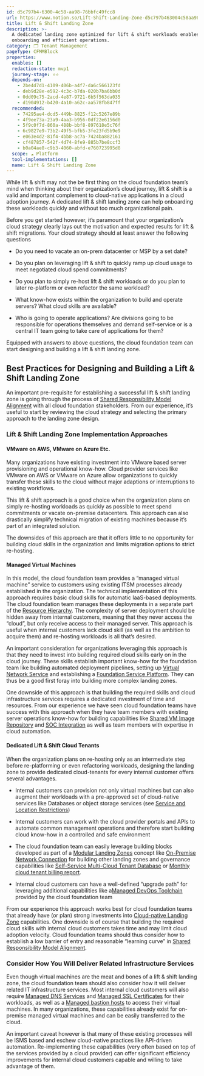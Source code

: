 ```yaml
---
id: d5c797b4-6300-4c58-aa98-76bbfc49fcc8
url: https://www.notion.so/Lift-Shift-Landing-Zone-d5c797b463004c58aa9876bbfc49fcc8
title: Lift & Shift Landing Zone
description: >-
  A dedicated landing zone optimized for lift & shift workloads enables quick
  onboarding and efficient operations.
category: 🗂 Tenant Management
pageType: CFMMBlock
properties:
  enables: []
  redaction-state: mvp1
  journey-stage: ⭐️⭐️
  depends-on:
    - 2be4d7d1-4109-406b-a4f7-da6c566123fd
    - deb9d28e-e592-4c3c-b7da-020b7ba6bb0d
    - 0dd09c75-2acd-4e87-9721-6b5f563da035
    - d1904912-b420-4a10-a62c-aa578fb847ff
  recommended:
    - 74295ae4-dcd5-449b-8825-f12c5267e89b
    - 4f9ee73a-23a9-4aa3-b956-0df22e6156d0
    - 5f9c0f7d-860a-488b-bbf8-897618e5c76f
    - 6c9827e9-73b2-49f5-bfb5-3fe23fd5b9e9
    - e063e4d2-81f4-4bb8-ac7a-7424ba882161
    - cf487857-542f-4d74-8fe9-885b7be8ccf3
    - b0a04ae8-c9b3-4060-abfd-e760723995d8
  scope: ☁️ Platform
  tool-implementations: []
  name: Lift & Shift Landing Zone
---
```


While lift & shift may not the be first thing on the cloud foundation team’s mind when thinking about their organization’s cloud journey, lift & shift is a valid and important complement to cloud-native applications in a cloud adoption journey. A dedicated lift & shift landing zone can help onboarding these workloads quickly and without too much organizational pain. 

Before you get started however, it’s paramount that your organization’s cloud strategy clearly lays out the motivation and expected results for lift & shift migrations. Your cloud strategy should at least answer the following questions

- Do you need to vacate an on-prem datacenter or MSP by a set date?

- Do you plan on leveraging lift & shift to quickly ramp up cloud usage to meet negotiated cloud spend commitments?

- Do you plan to simply re-host lift & shift workloads or do you plan to later re-platform or even refactor the same workload?

- What know-how exists within the organization to build and operate servers? What cloud skills are available?

- Who is going to operate applications? Are divisions going to be responsible for operations themselves and demand self-service or is a central IT team going to take care of applications for them? 

Equipped with answers to above questions, the cloud foundation team can start designing and building a lift & shift landing zone.

## Best Practices for Designing and Building a Lift & Shift Landing Zone

An important pre-requisite for establishing a successful lift & shift landing zone is going through the process of [Shared Responsibility Model Alignment](../security-and-compliance/shared-responsibility-model-alignment.md) with all cloud foundation stakeholders. From our experience, it’s useful to start by reviewing the cloud strategy and selecting the primary approach to the landing zone design. 

### Lift & Shift Landing Zone Implementation Approaches

#### VMware on AWS, VMware on Azure Etc.

Many organizations have existing investment into VMware based server provisioning and operational know-how. Cloud provider services like VMware on AWS or VMware on Azure allow organizations to quickly transfer these skills to the cloud without major adaptions or interruptions to existing workflows. 

This lift & shift approach is a good choice when the organization plans on simply re-hosting workloads as quickly as possible to meet spend commitments or vacate on-premise datacenters. This approach can also drastically simplify technical migration of existing machines because it’s part of an integrated solution.

The downsides of this approach are that it offers little to no opportunity for building cloud skills in the organization and limits migration options to strict re-hosting.

#### Managed Virtual Machines

In this model, the cloud foundation team provides a “managed virtual machine” service to customers using existing ITSM processes already established in the organization. The technical implementation of this approach requires basic cloud skills for automatic IaaS-based deployments. The cloud foundation team manages these deployments in a separate part of the [Resource Hierarchy](./resource-hierarchy.md). The complexity of server deployment should be hidden away from internal customers, meaning that they never access the “cloud”, but only receive access to their managed server. This approach is useful when internal customers lack cloud skill (as well as the ambition to acquire them) and re-hosting workloads is all that’s desired. 

An important consideration for organizations leveraging this approach is that they need to invest into building required cloud skills early on in the cloud journey. These skills establish important know-how for the foundation team like building automated deployment pipelines, setting up [Virtual Network Service](../service-ecosystem/virtual-network-service.md) and establishing a [Foundation Service Platform](../service-ecosystem/foundation-service-platform.md). They can thus be a good first foray into building more complex landing zones.

One downside of this approach is that building the required skills and cloud infrastructure services requires a dedicated investment of time and resources. From our experience we have seen cloud foundation teams have success with this approach when they have team members with existing server operations know-how for building capabilities like [Shared VM Image Repository](../service-ecosystem/shared-vm-image-repository.md) and [SOC Integration](../security-and-compliance/soc-integration.md) as well as team members with expertise in cloud automation. 

#### Dedicated Lift & Shift Cloud Tenants

When the organization plans on re-hosting only as an intermediate step before re-platforming or even refactoring workloads, designing the landing zone to provide dedicated cloud-tenants for every internal customer offers several advantages.

- Internal customers can provision not only virtual machines but can also augment their workloads with a pre-approved set of cloud-native services like Databases or object storage services (see [Service and Location Restrictions](../security-and-compliance/service-and-location-restrictions.md)) 

- Internal customers can work with the cloud provider portals and APIs to automate common management operations and therefore start building cloud know-how in a controlled and safe environment

- The cloud foundation team can easily leverage building blocks developed as part of a [Modular Landing Zones](./modular-landing-zones.md) concept like [On-Premise Network Connection](../service-ecosystem/on-premise-network-connection.md) for building other landing zones and governance capabilities like [Self-Service Multi-Cloud Tenant Database](./self-service-multi-cloud-tenant-database.md) or [Monthly cloud tenant billing report](../cost-management/monthly-cloud-tenant-billing-report.md).

- Internal cloud customers can have a well-defined “upgrade path” for leveraging additional capabilities like a[Managed DevOps Toolchain](../service-ecosystem/managed-devops-toolchain.md) provided by the cloud foundation team

From our experience this approach works best for cloud foundation teams that already have (or plan) strong investments into [Cloud-native Landing Zone](./cloud-native-landing-zone.md) capabilities. One downside is of course that building the required cloud skills with internal cloud customers takes time and may limit cloud adoption velocity. Cloud foundation teams should thus consider how to establish a low barrier of entry and reasonable “learning curve” in [Shared Responsibility Model Alignment](../security-and-compliance/shared-responsibility-model-alignment.md).

### Consider How You Will Deliver Related Infrastructure Services

Even though virtual machines are the meat and bones of a lift & shift landing zone, the cloud foundation team should also consider how it will deliver related IT infrastructure services. Most internal cloud customers will also require [Managed DNS Services](../service-ecosystem/managed-dns-services.md) and [Managed SSL Certificates](../service-ecosystem/managed-ssl-certificates.md) for their workloads, as well as a [Managed bastion hosts](../service-ecosystem/managed-bastion-hosts.md) to access their virtual machines. In many organizations, these capabilities already exist for on-premise managed virtual machines and can be easily transferred to the cloud.

An important caveat however is that many of these existing processes will be ISMS based and eschew cloud-native practices like API-driven automation. Re-implementing these capabilities (very often based on top of the services provided by a cloud provider) can offer significant efficiency improvements for internal cloud customers capable and willing to take advantage of them.